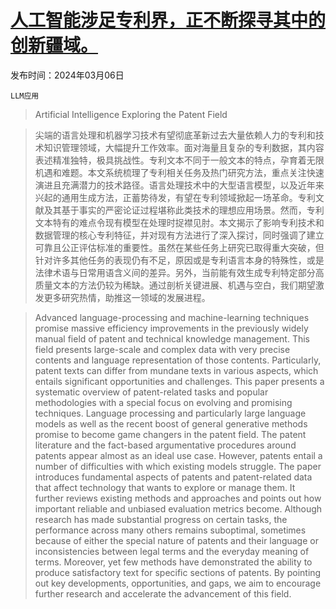 # [人工智能涉足专利界，正不断探寻其中的创新疆域。](https://arxiv.org/abs/2403.04105)

发布时间：2024年03月06日

`LLM应用`

> Artificial Intelligence Exploring the Patent Field

> 尖端的语言处理和机器学习技术有望彻底革新过去大量依赖人力的专利和技术知识管理领域，大幅提升工作效率。面对海量且复杂的专利数据，其内容表述精准独特，极具挑战性。专利文本不同于一般文本的特点，孕育着无限机遇和难题。本文系统梳理了专利相关任务及热门研究方法，重点关注快速演进且充满潜力的技术路径。语言处理技术中的大型语言模型，以及近年来兴起的通用生成方法，正蓄势待发，有望在专利领域掀起一场革命。专利文献及其基于事实的严密论证过程堪称此类技术的理想应用场景。然而，专利文本特有的难点令现有模型在处理时捉襟见肘。本文揭示了影响专利技术和数据管理的核心专利特征，并对现有方法进行了深入探讨，同时强调了建立可靠且公正评估标准的重要性。虽然在某些任务上研究已取得重大突破，但针对许多其他任务的表现仍有不足，原因或是专利语言本身的特殊性，或是法律术语与日常用语含义间的差异。另外，当前能有效生成专利特定部分高质量文本的方法仍较为稀缺。通过剖析关键进展、机遇与空白，我们期望激发更多研究热情，助推这一领域的发展进程。

> Advanced language-processing and machine-learning techniques promise massive efficiency improvements in the previously widely manual field of patent and technical knowledge management. This field presents large-scale and complex data with very precise contents and language representation of those contents. Particularly, patent texts can differ from mundane texts in various aspects, which entails significant opportunities and challenges. This paper presents a systematic overview of patent-related tasks and popular methodologies with a special focus on evolving and promising techniques. Language processing and particularly large language models as well as the recent boost of general generative methods promise to become game changers in the patent field. The patent literature and the fact-based argumentative procedures around patents appear almost as an ideal use case. However, patents entail a number of difficulties with which existing models struggle. The paper introduces fundamental aspects of patents and patent-related data that affect technology that wants to explore or manage them. It further reviews existing methods and approaches and points out how important reliable and unbiased evaluation metrics become. Although research has made substantial progress on certain tasks, the performance across many others remains suboptimal, sometimes because of either the special nature of patents and their language or inconsistencies between legal terms and the everyday meaning of terms. Moreover, yet few methods have demonstrated the ability to produce satisfactory text for specific sections of patents. By pointing out key developments, opportunities, and gaps, we aim to encourage further research and accelerate the advancement of this field.
